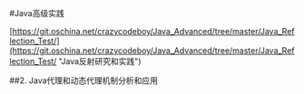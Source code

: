 #Java高级实践  

[https://git.oschina.net/crazycodeboy/Java_Advanced/tree/master/Java_Reflection_Test/](https://git.oschina.net/crazycodeboy/Java_Advanced/tree/master/Java_Reflection_Test/ "Java反射研究和实践")


##2. Java代理和动态代理机制分析和应用
